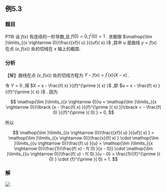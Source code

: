 ## 例5.3
### 题目
P116 设 $f( x)$ 有连续的一阶导数,且 $f( 0) = 0,{f}^{\prime }( 0) = 1$ . 
求极限 $\mathop{\lim }\limits_{{x \rightarrow 0}}\frac{{xf}( u) }{{uf}( x) }$ ,其中 $u$ 是曲线 $y = f( x)$ 在点 $( {x, f( x) })$ 处的切线在 $x$ 轴上的截距.
### 分析
【解】曲线在点 $( {x, f( x) })$ 处的切线方程为 $Y - f( x) = {f}^{\prime }( x) ( {X - x})$ .

令 $Y = 0$ ,得 $X = x - \frac{f( x) }{{f}^{\prime }( x) }$ ,即 $u = x - \frac{f( x) }{{f}^{\prime }( x) }$ . 因为

$$
\mathop{\lim }\limits_{{x \rightarrow 0}}u = \mathop{\lim }\limits_{{x \rightarrow 0}}\lbrack {x - \frac{f( x) }{{f}^{\prime }( x) }}\rbrack = - \frac{f( 0) }{{f}^{\prime }( 0) } = 0,
$$

所以

$$
\mathop{\lim }\limits_{{x \rightarrow 0}}\frac{{xf}( u) }{{uf}( x) } = \mathop{\lim }\limits_{{x \rightarrow 0}}\frac{x}{f( x) } \cdot \mathop{\lim }\limits_{{u \rightarrow 0}}\frac{f( u) }{u} = \mathop{\lim }\limits_{{x \rightarrow 0}}\frac{1}{\frac{f( x) - f( 0) }{x - 0}} \cdot \mathop{\lim }\limits_{{u \rightarrow 0}}\frac{f( u) - f( 0) }{u - 0} = \frac{1}{{f}^{\prime }( 0) } \cdot {f}^{\prime }( 0) = 1.
$$
### 解
![](https://img.hwenyi.tech/202410060021226.webp)
